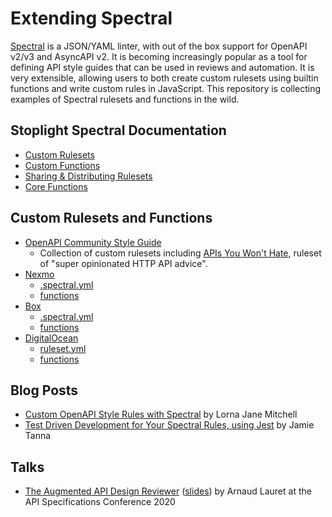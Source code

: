 # Extending Spectral

[Spectral](https://github.com/stoplightio/spectral) is a JSON/YAML linter, with
out of the box support for OpenAPI v2/v3 and AsyncAPI v2. It is becoming
increasingly popular as a tool for defining API style guides that can be used in
reviews and automation. It is very extensible, allowing users to both create
custom rulesets using builtin functions and write custom rules in JavaScript.
This repository is collecting examples of Spectral rulesets and functions in the
wild.

## Stoplight Spectral Documentation

* [Custom Rulesets](https://meta.stoplight.io/docs/spectral/docs/guides/4-custom-rulesets.md)
* [Custom Functions](https://meta.stoplight.io/docs/spectral/docs/guides/5-custom-functions.md)
* [Sharing & Distributing Rulesets](https://meta.stoplight.io/docs/spectral/docs/guides/7-sharing-rulesets.md)
* [Core Functions](https://meta.stoplight.io/docs/spectral/docs/reference/functions.md)

## Custom Rulesets and Functions

* [OpenAPI Community Style Guide](https://github.com/openapi-contrib/style-guides)
  - Collection of custom rulesets including [APIs You Won't Hate](https://github.com/openapi-contrib/style-guides/blob/master/apisyouwonthate.yml), ruleset of "super opinionated HTTP API advice".
* [Nexmo](https://github.com/Nexmo/api-specification)
  - [.spectral.yml](https://github.com/Nexmo/api-specification/blob/master/.spectral.yml)
  - [functions](https://github.com/Nexmo/api-specification/tree/master/functions)
* [Box](https://github.com/box/box-openapi)
  - [.spectral.yml](https://github.com/box/box-openapi/blob/main/.spectral.yml)
  - [functions](https://github.com/box/box-openapi/tree/main/src/spectral)
* [DigitalOcean](https://github.com/digitalocean/openapi)
  - [ruleset.yml](https://github.com/digitalocean/openapi/blob/main/spectral/ruleset.yml)
  - [functions](https://github.com/digitalocean/openapi/tree/main/spectral/functions)

## Blog Posts

* [Custom OpenAPI Style Rules with Spectral](https://lornajane.net/posts/2020/custom-openapi-style-rules-with-spectral) by Lorna Jane Mitchell
* [Test Driven Development for Your Spectral Rules, using Jest](https://www.jvt.me/posts/2021/12/22/spectral-jest/) by Jamie Tanna

## Talks

* [The Augmented API Design Reviewer](https://www.youtube.com/watch?v=MAHW5DmM9j4) ([slides](https://speakerdeck.com/arnaudlauret/the-augmented-api-design-reviewer)) by Arnaud Lauret at the API Specifications Conference 2020
